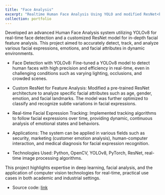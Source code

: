 ```yaml
---
title: "Face Analysis"
excerpt: "Realtime Human Face Analysis Using YOLO and modified ResNet<br/><img src='/images/smith.jpg'>"
collection: portfolio
---
```


Developed an advanced Human Face Analysis system utilizing YOLOv8 for real-time face detection and a customized ResNet model for in-depth facial feature analysis. This project aimed to accurately detect, track, and analyze various facial expressions, emotions, and facial attributes in dynamic environments.

* Face Detection with YOLOv8: Fine-tuned a YOLOv8 model to detect human faces with high precision and efficiency in real-time, even in challenging conditions such as varying lighting, occlusions, and crowded scenes.

* Custom ResNet for Feature Analysis: Modified a pre-trained ResNet architecture to analyze specific facial attributes such as age, gender, emotion, and facial landmarks. The model was further optimized to classify and recognize subtle variations in facial expressions.

* Real-time Facial Expression Tracking: Implemented tracking algorithms to follow facial expressions over time, providing dynamic, continuous analysis of emotional states and behaviors.

* Applications: The system can be applied in various fields such as security, marketing (customer emotion analysis), human-computer interaction, and medical diagnosis for facial expression recognition.

* Technologies Used: Python, OpenCV, YOLOv8, PyTorch, ResNet, real-time image processing algorithms.

This project highlights expertise in deep learning, facial analysis, and the application of computer vision technologies for real-time, practical use cases in both academic and industrial settings.

* Source code: [link](https://github.com/khoitran2003/human-face-analysis-AI-hackathon)
